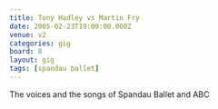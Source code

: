 ```yaml
---
title: Tony Hadley vs Martin Fry
date: 2005-02-23T19:00:00.000Z
venue: v2
categories: gig
board: 8
layout: gig
tags: [spandau ballet]
---
```

The voices and the songs of Spandau Ballet and ABC
